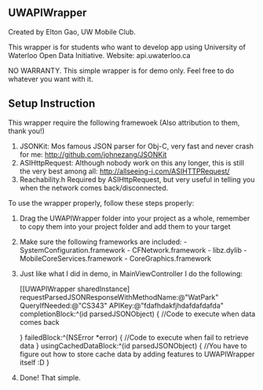 ## UWAPIWrapper ##

Created by Elton Gao, UW Mobile Club.

This wrapper is for students who want to develop app using University of Waterloo Open Data Initiative.
Website: api.uwaterloo.ca

NO WARRANTY. This simple wrapper is for demo only. Feel free to do whatever you want with it.

## Setup Instruction ##
This wrapper require the following framewoek (Also attribution to them, thank you!)
1. JSONKit: Mos famous JSON parser for Obj-C, very fast and never crash for me: http://github.com/johnezang/JSONKit
2. ASIHttpRequest: Although nobody work on this any longer, this is still the very best among all: http://allseeing-i.com/ASIHTTPRequest/
3. Reachability.h Required by ASIHttpRequest, but very useful in telling you when the network comes back/disconnected.

To use the wrapper properly, follow these steps properly:
1. Drag the UWAPIWrapper folder into your project as a whole, remember to copy them into your project folder and add them to your target
2. Make sure the following frameworks are included:
        - SystemConfiguration.framework
        - CFNetwork.framework
        - libz.dylib
        - MobileCoreServices.framework
        - CoreGraphics.framework
3. Just like what I did in demo, in MainViewController I do the following:

    [[UWAPIWrapper sharedInstance] requestParsedJSONResponseWithMethodName:@"WatPark" QueryIfNeeded:@"CS343" APIKey:@"fdafhdakfjhdafdafdafda" completionBlock:^(id parsedJSONObject) {
        //Code to execute when data comes back
        
    } failedBlock:^(NSError *error) {
        //Code to execute when fail to retrieve data
    } usingCachedDataBlock:^(id parsedJSONObject) {
        //You have to figure out how to store cache data by adding features to UWAPIWrapper itself :D
    }

4. Done! That simple.